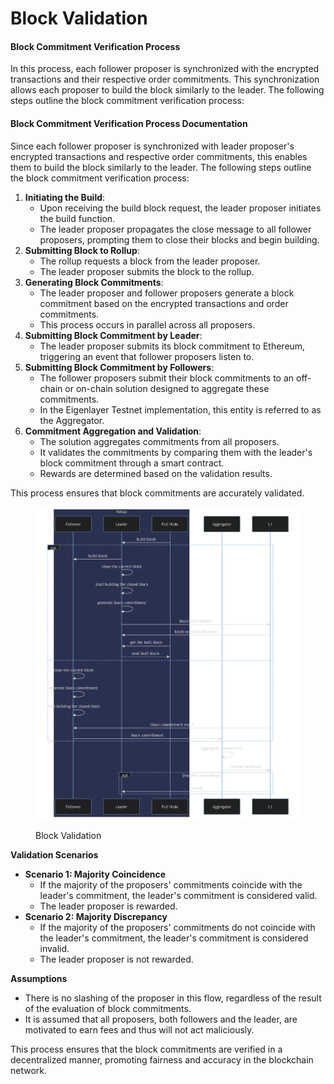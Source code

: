 # Block Validation

#### Block Commitment Verification Process

In this process, each follower proposer is synchronized with the encrypted transactions and their respective order commitments. This synchronization allows each proposer to build the block similarly to the leader. The following steps outline the block commitment verification process:

#### Block Commitment Verification Process Documentation

Since each follower proposer is synchronized with leader proposer's encrypted transactions and respective order commitments, this enables them to build the block similarly to the leader. The following steps outline the block commitment verification process:

1. **Initiating the Build**:
   * Upon receiving the build block request, the leader proposer initiates the build function.
   * The leader proposer propagates the close message to all follower proposers, prompting them to close their blocks and begin building.
2. **Submitting Block to Rollup**:
   * The rollup requests a block from the leader proposer.
   * The leader proposer submits the block to the rollup.
3. **Generating Block Commitments**:
   * The leader proposer and follower proposers generate a block commitment based on the encrypted transactions and order commitments.
   * This process occurs in parallel across all proposers.
4. **Submitting Block Commitment by Leader**:
   * The leader proposer submits its block commitment to Ethereum, triggering an event that follower proposers listen to.
5. **Submitting Block Commitment by Followers**:
   * The follower proposers submit their block commitments to an off-chain or on-chain solution designed to aggregate these commitments.
   * In the Eigenlayer Testnet implementation, this entity is referred to as the Aggregator.
6. **Commitment Aggregation and Validation**:
   * The solution aggregates commitments from all proposers.
   * It validates the commitments by comparing them with the leader's block commitment through a smart contract.
   * Rewards are determined based on the validation results.

This process ensures that block commitments are accurately validated.

<figure><img src="../../../../.gitbook/assets/image (7) (1).png" alt=""><figcaption><p>Block Validation</p></figcaption></figure>

**Validation Scenarios**

* **Scenario 1: Majority Coincidence**
  * If the majority of the proposers' commitments coincide with the leader's commitment, the leader's commitment is considered valid.
  * The leader proposer is rewarded.
* **Scenario 2: Majority Discrepancy**
  * If the majority of the proposers' commitments do not coincide with the leader's commitment, the leader's commitment is considered invalid.
  * The leader proposer is not rewarded.

**Assumptions**

* There is no slashing of the proposer in this flow, regardless of the result of the evaluation of block commitments.
* It is assumed that all proposers, both followers and the leader, are motivated to earn fees and thus will not act maliciously.

This process ensures that the block commitments are verified in a decentralized manner, promoting fairness and accuracy in the blockchain network.
